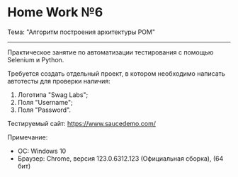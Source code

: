 # Home Work №6

Тема: "Алгоритм построения архитектуры POM"
___
Практическое занятие по автоматизации тестирования с помощью Selenium и Python.

Требуется создать отдельный проект, в котором необходимо написать автотесты для проверки наличия:
1. Логотипа "Swag Labs";
2. Поля "Username";
3. Поля "Password".

Тестируемый сайт: https://www.saucedemo.com/

Примечание:
- ОС: Windows 10
- Браузер: Chrome, версия 123.0.6312.123 (Официальная сборка), (64 бит)